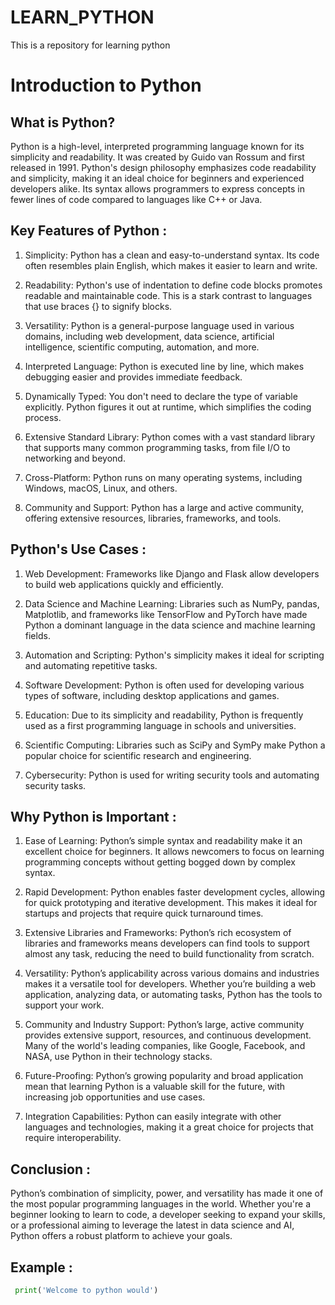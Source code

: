 # LEARN_PYTHON
This is a repository for learning python


# Introduction to Python

## What is Python?

Python is a high-level, interpreted programming language known for its simplicity and readability. It was created by Guido van Rossum and first released in 1991. Python's design philosophy emphasizes code readability and simplicity, making it an ideal choice for beginners and experienced developers alike. Its syntax allows programmers to express concepts in fewer lines of code compared to languages like C++ or Java.

## Key Features of Python :

1. Simplicity: Python has a clean and easy-to-understand syntax. Its code often resembles plain English, which makes it easier to learn and write.

2. Readability: Python's use of indentation to define code blocks promotes readable and maintainable code. This is a stark contrast to languages that use braces {} to signify blocks.

3. Versatility: Python is a general-purpose language used in various domains, including web development, data science, artificial intelligence, scientific computing, automation, and more.

4. Interpreted Language: Python is executed line by line, which makes debugging easier and provides immediate feedback.

5. Dynamically Typed: You don't need to declare the type of variable explicitly. Python figures it out at runtime, which simplifies the coding process.

6. Extensive Standard Library: Python comes with a vast standard library that supports many common programming tasks, from file I/O to networking and beyond.

7. Cross-Platform: Python runs on many operating systems, including Windows, macOS, Linux, and others.

8. Community and Support: Python has a large and active community, offering extensive resources, libraries, frameworks, and tools.

## Python's Use Cases :

1. Web Development: Frameworks like Django and Flask allow developers to build web applications quickly and efficiently.

2. Data Science and Machine Learning: Libraries such as NumPy, pandas, Matplotlib, and frameworks like TensorFlow and PyTorch have made Python a dominant language in the data science and machine learning fields.

3. Automation and Scripting: Python's simplicity makes it ideal for scripting and automating repetitive tasks.

4. Software Development: Python is often used for developing various types of software, including desktop applications and games.

5. Education: Due to its simplicity and readability, Python is frequently used as a first programming language in schools and universities.

6. Scientific Computing: Libraries such as SciPy and SymPy make Python a popular choice for scientific research and engineering.

6. Cybersecurity: Python is used for writing security tools and automating security tasks.

## Why Python is Important :

1. Ease of Learning: Python’s simple syntax and readability make it an excellent choice for beginners. It allows newcomers to focus on learning programming concepts without getting bogged down by complex syntax.

2. Rapid Development: Python enables faster development cycles, allowing for quick prototyping and iterative development. This makes it ideal for startups and projects that require quick turnaround times.

3. Extensive Libraries and Frameworks: Python’s rich ecosystem of libraries and frameworks means developers can find tools to support almost any task, reducing the need to build functionality from scratch.

4. Versatility: Python’s applicability across various domains and industries makes it a versatile tool for developers. Whether you’re building a web application, analyzing data, or automating tasks, Python has the tools to support your work.

5. Community and Industry Support: Python’s large, active community provides extensive support, resources, and continuous development. Many of the world's leading companies, like Google, Facebook, and NASA, use Python in their technology stacks.

6. Future-Proofing: Python’s growing popularity and broad application mean that learning Python is a valuable skill for the future, with increasing job opportunities and use cases.

7. Integration Capabilities: Python can easily integrate with other languages and technologies, making it a great choice for projects that require interoperability.

## Conclusion :
Python’s combination of simplicity, power, and versatility has made it one of the most popular programming languages in the world. Whether you're a beginner looking to learn to code, a developer seeking to expand your skills, or a professional aiming to leverage the latest in data science and AI, Python offers a robust platform to achieve your goals.

## Example :

```python
 print('Welcome to python would')
```